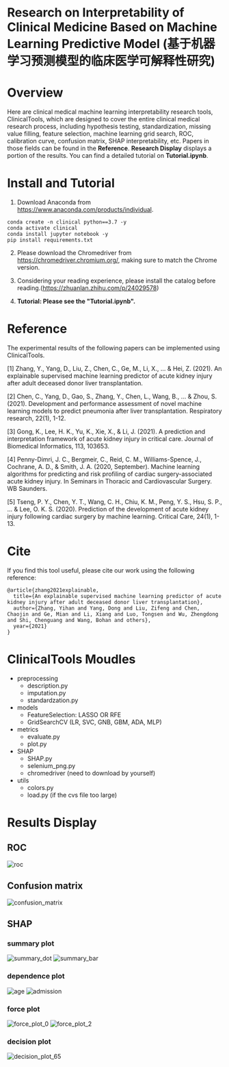 # Research on Interpretability of Clinical Medicine Based on Machine Learning Predictive Model (基于机器学习预测模型的临床医学可解释性研究)


# Overview
Here are clinical medical machine learning interpretability research tools, ClinicalTools, which are designed to cover 
the entire clinical medical research process, including hypothesis testing, standardization, missing value 
filling, feature selection, machine learning grid search, ROC, calibration curve, confusion matrix, SHAP 
interpretability, etc. Papers in those fields can be found in the **Reference**.
 **Research Display** displays a portion of the results. You can find a detailed tutorial on 
 **Tutorial.ipynb**.


# Install and Tutorial

1. Download Anaconda from https://www.anaconda.com/products/individual.
```
conda create -n clinical python==3.7 -y
conda activate clinical
conda install jupyter notebook -y
pip install requirements.txt
```
2. Please download the Chromedriver from https://chromedriver.chromium.org/, making sure to match the Chrome version.

3. Considering your reading experience, please install the catalog before reading.(https://zhuanlan.zhihu.com/p/24029578)

4. **Tutorial: Please see the "Tutorial.ipynb".**

# Reference

The experimental results of the following papers can be implemented using ClinicalTools.

[1] Zhang, Y., Yang, D., Liu, Z., Chen, C., Ge, M., Li, X., ... & Hei, Z. (2021). An explainable supervised machine learning predictor of acute kidney injury after adult deceased donor liver transplantation.

[2] Chen, C., Yang, D., Gao, S., Zhang, Y., Chen, L., Wang, B., ... & Zhou, S. (2021). Development and performance assessment of novel machine learning models to predict pneumonia after liver transplantation. Respiratory research, 22(1), 1-12.

[3] Gong, K., Lee, H. K., Yu, K., Xie, X., & Li, J. (2021). A prediction and interpretation framework of acute kidney injury in critical care. Journal of Biomedical Informatics, 113, 103653.

[4] Penny-Dimri, J. C., Bergmeir, C., Reid, C. M., Williams-Spence, J., Cochrane, A. D., & Smith, J. A. (2020, September). Machine learning algorithms for predicting and risk profiling of cardiac surgery-associated acute kidney injury. In Seminars in Thoracic and Cardiovascular Surgery. WB Saunders.

[5] Tseng, P. Y., Chen, Y. T., Wang, C. H., Chiu, K. M., Peng, Y. S., Hsu, S. P., ... & Lee, O. K. S. (2020). Prediction of the development of acute kidney injury following cardiac surgery by machine learning. Critical Care, 24(1), 1-13.

# Cite

If you find this tool useful, please cite our work using the following reference:
```
@article{zhang2021explainable,
  title={An explainable supervised machine learning predictor of acute kidney injury after adult deceased donor liver transplantation},
  author={Zhang, Yihan and Yang, Dong and Liu, Zifeng and Chen, Chaojin and Ge, Mian and Li, Xiang and Luo, Tongsen and Wu, Zhengdong and Shi, Chenguang and Wang, Bohan and others},
  year={2021}
}
```

# ClinicalTools Moudles
- preprocessing
  - description.py
  - imputation.py
  - standardzation.py
- models
  - FeatureSelection: LASSO OR RFE
  - GridSearchCV (LR, SVC, GNB, GBM, ADA, MLP)
- metrics
  - evaluate.py
  - plot.py
- SHAP
  - SHAP.py
  - selenium_png.py
  - chromedriver (need to download by yourself)
- utils
  - colors.py
  - load.py (if the cvs file too large)

# Results Display

## ROC
![roc](./Example_pics/roc.png)

## Confusion matrix

![confusion_matrix](./Example_pics/Confusion_matrix.png)

## SHAP 

### summary plot
![summary_dot](./Example_pics/summary_dot.png)
![summary_bar](./Example_pics/summary_bar.png)


### dependence plot

![age](./Example_pics/Age.png)
![admission](./Example_pics/Admission.png)

### force plot

![force_plot_0](./Example_pics/force_plot_patients_0.png)
![force_plot_2](./Example_pics/force_plot_patients_2.png)

### decision plot

![decision_plot_65](./Example_pics/patient_39.png)
